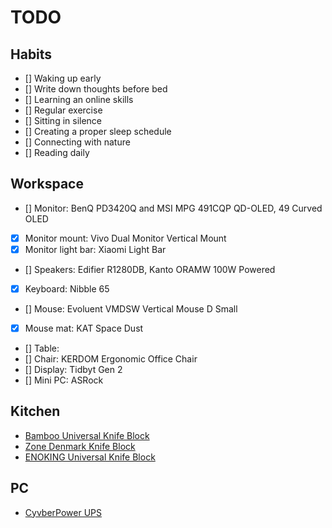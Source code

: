 # TODO

## Habits

- [] Waking up early
- [] Write down thoughts before bed
- [] Learning an online skills
- [] Regular exercise
- [] Sitting in silence
- [] Creating a proper sleep schedule
- [] Connecting with nature
- [] Reading daily

## Workspace

- [] Monitor: BenQ PD3420Q and MSI MPG 491CQP QD-OLED, 49 Curved OLED
- [x] Monitor mount: Vivo Dual Monitor Vertical Mount
- [x] Monitor light bar: Xiaomi Light Bar
- [] Speakers: Edifier R1280DB, Kanto ORAMW 100W Powered
- [x] Keyboard: Nibble 65
- [] Mouse: Evoluent VMDSW Vertical Mouse D Small
- [x] Mouse mat: KAT Space Dust
- [] Table:
- [] Chair: KERDOM Ergonomic Office Chair
- [] Display: Tidbyt Gen 2
- [] Mini PC: ASRock

## Kitchen

- [Bamboo Universal Knife Block](https://www.amazon.com/Bamboo-Universal-Knife-Block-Built/dp/B07MMQS4YV/ref=sr_1_1?dib=eyJ2IjoiMSJ9.HmVXB-ResN7Iwb_dMOlT94Gpg_LxWB3nrKNW4FXatS0dSDVFMvWTCA9BqtxyEVRV8-lG5o53q6EGygCfe_HHXQd-qZO8zFlpISrIzrHshuONmaX_xJ8okIt9yZDlUqHJYQCx12l366pm2gRNFo06azF9EVjxZUu7Ly9MZKEXEMzg558bNiAylZVmw-39C71BtW2_W_XO7Zx3x1pbRjQwb4ziJUcGgKw_hPQAquQhve-160ld5AqN-BnEnMhOZTURxih-y_Tu86ObFO4CfkPIGGxWgCc_UbD3FJMUbl0RHsQ.sEz-1MgzEWdEoy0vJyuzGJmvL49aRsyf0Dnn95iNHuA&dib_tag=se&keywords=Kitchen+Seven&qid=1730210912&sr=8-1)
- [Zone Denmark Knife Block](https://www.amazon.com/Zone-Denmark-330468-Piece-Board/dp/B07J28LH9T?ref_=ast_sto_dp)
- [ENOKING Universal Knife Block](https://www.amazon.com/ENOKING-Universal-Organizer-Removable-Bristles/dp/B0C6523413?ref_=ast_sto_dp&th=1)

## PC

- [CyvberPower UPS](https://www.amazon.com/CyberPower-CP1500AVRLCD3-Intelligent-System-Outlets/dp/B0BCMLLSHL?ref_=ast_sto_dp&th=1)

